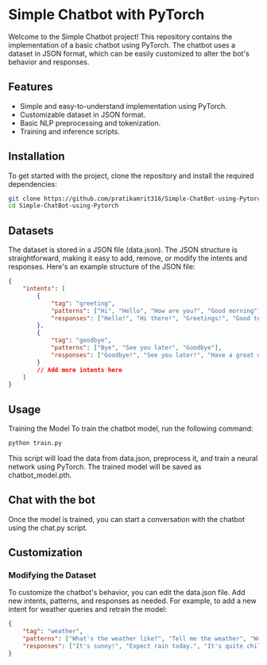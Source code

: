 # Simple Chatbot with PyTorch

Welcome to the Simple Chatbot project! This repository contains the implementation of a basic chatbot using PyTorch. The chatbot uses a dataset in JSON format, which can be easily customized to alter the bot's behavior and responses.

## Features

- Simple and easy-to-understand implementation using PyTorch.
- Customizable dataset in JSON format.
- Basic NLP preprocessing and tokenization.
- Training and inference scripts.

## Installation

To get started with the project, clone the repository and install the required dependencies:

```bash
git clone https://github.com/pratikamrit316/Simple-ChatBot-using-Pytorch.git
cd Simple-ChatBot-using-Pytorch
```

## Datasets
The dataset is stored in a JSON file (data.json). The JSON structure is straightforward, making it easy to add, remove, or modify the intents and responses. Here's an example structure of the JSON file:

```json
{
    "intents": [
        {
            "tag": "greeting",
            "patterns": ["Hi", "Hello", "How are you?", "Good morning"],
            "responses": ["Hello!", "Hi there!", "Greetings!", "Good to see you!"]
        },
        {
            "tag": "goodbye",
            "patterns": ["Bye", "See you later", "Goodbye"],
            "responses": ["Goodbye!", "See you later!", "Have a great day!"]
        }
        // Add more intents here
    ]
}
```

## Usage

Training the Model
To train the chatbot model, run the following command:
```python
python train.py
```

This script will load the data from data.json, preprocess it, and train a neural network using PyTorch. The trained model will be saved as chatbot_model.pth.

## Chat with the bot

Once the model is trained, you can start a conversation with the chatbot using the chat.py script.

## Customization

### Modifying the Dataset
To customize the chatbot's behavior, you can edit the data.json file. Add new intents, patterns, and responses as needed. For example, to add a new intent for weather queries and retrain the model:

```json
{
    "tag": "weather",
    "patterns": ["What's the weather like?", "Tell me the weather", "Weather forecast"],
    "responses": ["It's sunny!", "Expect rain today.", "It's quite chilly."]
}
```
